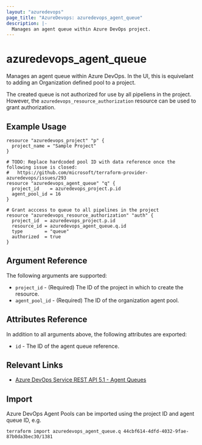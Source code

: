 ```yaml
---
layout: "azuredevops"
page_title: "AzureDevops: azuredevops_agent_queue"
description: |-
  Manages an agent queue within Azure DevOps project.
---
```


# azuredevops_agent_queue
Manages an agent queue within Azure DevOps. In the UI, this is equivelant to adding an
Organization defined pool to a project.

The created queue is not authorized for use by all pipeliens in the project. However,
the `azuredevops_resource_authorization` resource can be used to grant authorization.

## Example Usage

```hcl
resource "azuredevops_project" "p" {
  project_name = "Sample Project"
}

# TODO: Replace hardcoded pool ID with data reference once the following issue is closed:
#   https://github.com/microsoft/terraform-provider-azuredevops/issues/293
resource "azuredevops_agent_queue" "q" {
  project_id    = azuredevops_project.p.id
  agent_pool_id = 16
}

# Grant acccess to queue to all pipelines in the project
resource "azuredevops_resource_authorization" "auth" {
  project_id  = azuredevops_project.p.id
  resource_id = azuredevops_agent_queue.q.id
  type        = "queue"
  authorized  = true
}
```

## Argument Reference

The following arguments are supported:

* `project_id` - (Required) The ID of the project in which to create the resource.
* `agent_pool_id` - (Required) The ID of the organization agent pool.

## Attributes Reference

In addition to all arguments above, the following attributes are exported:

* `id` - The ID of the agent queue reference.

## Relevant Links
* [Azure DevOps Service REST API 5.1 - Agent Queues](https://docs.microsoft.com/en-us/rest/api/azure/devops/distributedtask/queues?view=azure-devops-rest-5.1)

## Import
Azure DevOps Agent Pools can be imported using the project ID and agent queue ID, e.g.

```
terraform import azuredevops_agent_queue.q 44cbf614-4dfd-4032-9fae-87b0da3bec30/1381
```
